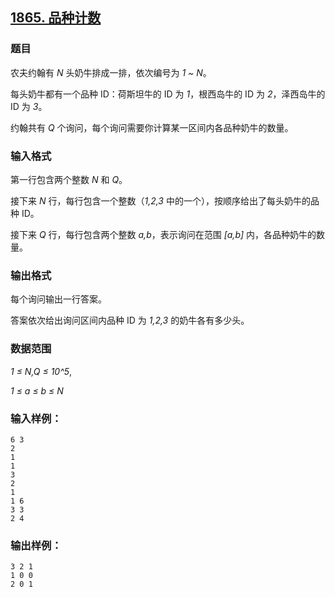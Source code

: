 ## [1865. 品种计数](https://www.acwing.com/problem/content/1867/)

### 题目

农夫约翰有 *N* 头奶牛排成一排，依次编号为 *1 ~ N*。

每头奶牛都有一个品种 ID：荷斯坦牛的 ID 为 *1*，根西岛牛的 ID 为 *2*，泽西岛牛的 ID 为 *3*。

约翰共有 *Q* 个询问，每个询问需要你计算某一区间内各品种奶牛的数量。

### 输入格式

第一行包含两个整数 *N* 和 *Q*。

接下来 *N* 行，每行包含一个整数（*1,2,3* 中的一个），按顺序给出了每头奶牛的品种 ID。

接下来 *Q* 行，每行包含两个整数 *a,b*，表示询问在范围 *[a,b]* 内，各品种奶牛的数量。

### 输出格式

每个询问输出一行答案。

答案依次给出询问区间内品种 ID 为 *1,2,3* 的奶牛各有多少头。

### 数据范围

*1 ≤ N,Q ≤ 10^5*,

*1 ≤ a ≤ b ≤ N*

### 输入样例：

```
6 3
2
1
1
3
2
1
1 6
3 3
2 4
```

### 输出样例：

```
3 2 1
1 0 0
2 0 1
```
